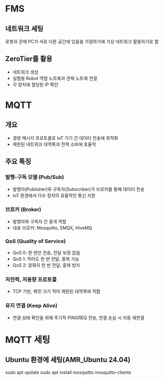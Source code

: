 # FMS

## 네트워크 세팅
로봇과 관제 PC가 서로 다른 공간에 있음을 가정하기에 가상 네트워크 활용하기로 함

## ZeroTier를 활용
 - 네트워크 생성
 - 실험용 Robot 역할 노트북과 관제 노트북 연결
 - 각 장치에 할당된 IP 확인

# MQTT
## 개요
- 경량 메시지 프로토콜로 IoT 기기 간 데이터 전송에 최적화
- 제한된 네트워크 대역폭과 전력 소비에 효율적

## 주요 특징
### 발행-구독 모델 (Pub/Sub)
- 발행자(Publisher)와 구독자(Subscriber)가 브로커를 통해 데이터 전송
- IoT 환경에서 다수 장치의 효율적인 통신 지원

### 브로커 (Broker)
- 발행자와 구독자 간 중개 역할
- 대표 브로커: Mosquitto, EMQX, HiveMQ

### QoS (Quality of Service)
- QoS 0: 한 번만 전송, 전달 보장 없음
- QoS 1: 적어도 한 번 전달, 중복 가능
- QoS 2: 정확히 한 번 전달, 중복 방지

### 저전력, 저용량 프로토콜
- TCP 기반, 패킷 크기 작아 제한된 대역폭에 적합

### 유지 연결 (Keep Alive)
- 연결 상태 확인을 위해 주기적 PINGREQ 전송, 연결 손실 시 자동 재연결


# MQTT 세팅
## Ubuntu 환경에 세팅(AMR_Ubuntu 24.04)

 sudo apt update
 sudo apt install mosquitto mosquitto-clients
 


